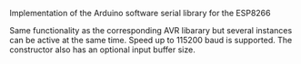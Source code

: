 Implementation of the Arduino software serial library for the ESP8266

Same functionality as the corresponding AVR libarary but several instances can be active at the same time.
Speed up to 115200 baud is supported. The constructor also has an optional input buffer size.

